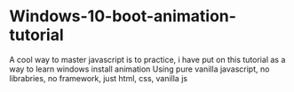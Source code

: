 # Windows-10-boot-animation-tutorial
A cool way to master javascript is to practice, i have put on this tutorial as a way to learn windows install animation
Using pure vanilla javascript, no librabries, no framework, just html, css, vanilla js

